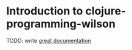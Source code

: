 # Introduction to clojure-programming-wilson

TODO: write [great documentation](http://jacobian.org/writing/what-to-write/)
